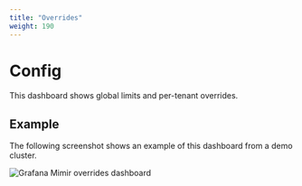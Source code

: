 ```yaml
---
title: "Overrides"
weight: 190
---
```


# Config

This dashboard shows global limits and per-tenant overrides.

## Example

The following screenshot shows an example of this dashboard from a demo cluster.

![Grafana Mimir overrides dashboard](../../../../images/dashboards/mimir-overrides.png)
